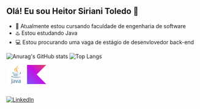 ## Olá! Eu sou Heitor Siriani Toledo 👋

- 🔭 Atualmente estou cursando faculdade de engenharia de software
- ♨️ Estou estudando Java
- 💻 Estou procurando uma vaga de estágio de desenvlovedor back-end

![Anurag's GitHub stats](https://github-readme-stats.vercel.app/api?username=heitorsirianitoledo&show_icons=true&theme=dark)
![Top Langs](https://github-readme-stats.vercel.app/api/top-langs/?username=heitorsirianitoledo&layout=compact&theme=dark)

<p float="left">
  <img src="https://raw.githubusercontent.com/github/explore/main/topics/java/java.png" alt="Logo Java" width="50" height="50" />
  <img src="https://raw.githubusercontent.com/github/explore/main/topics/kotlin/kotlin.png" alt="Logo Kotlin" width="50" height="50" />
</p>

##


<p>
  <a href="https://www.linkedin.com/in/heitor-toledo-4549362b5/" target="_blank">
    <img src="https://cdn.worldvectorlogo.com/logos/linkedin-icon-2.svg" alt="LinkedIn" width="30" height="30" />
  </a>
</p>

  
            
          
